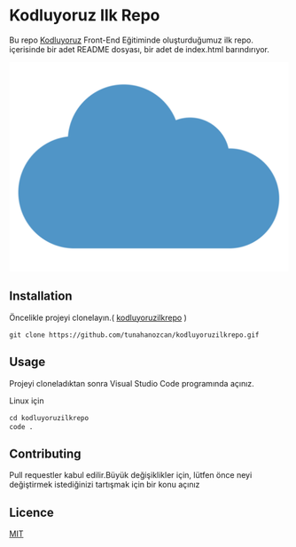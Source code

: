 # Kodluyoruz Ilk Repo 
 Bu repo [Kodluyoruz](https://google.com/)   Front-End Eğitiminde oluşturduğumuz ilk repo. içerisinde bir adet README dosyası, bir adet de index.html barındırıyor.

![github](cloud.png)
## Installation
Öncelikle projeyi clonelayın.( [kodluyoruzilkrepo](https://github.com/tunahanozcan/kodluyoruzilkrepo) )
 
```
git clone https://github.com/tunahanozcan/kodluyoruzilkrepo.gif
```
## Usage
Projeyi cloneladıktan sonra Visual Studio Code programında açınız.

Linux için
```linuz
cd kodluyoruzilkrepo
code .
```
## Contributing
Pull requestler kabul edilir.Büyük değişiklikler için, lütfen önce neyi değiştirmek 
istediğinizi tartışmak için bir konu açınız
## Licence
[MIT](https://choosealicense.com/licenses/mit/)
